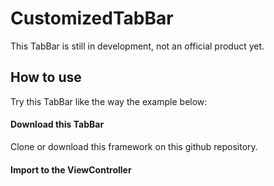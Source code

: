# CustomizedTabBar

This TabBar is still in development, not an official product yet.

## How to use
Try this TabBar like the way the example below:

#### Download this TabBar
Clone or download this framework on this github repository.


#### Import to the ViewController

